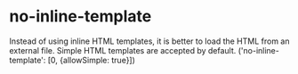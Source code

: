 # no-inline-template

Instead of using inline HTML templates, it is better to load the HTML from an external file.
Simple HTML templates are accepted by default.
('no-inline-template': [0, {allowSimple: true}])
